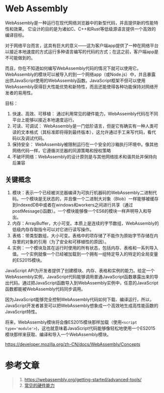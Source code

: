 # Web Assembly
WebAssembly是一种运行在现代网络浏览器中的新型代码，并且提供新的性能特性和效果。
它设计的目的是为诸如C、C++和Rust等低级源语言提供一个高效的编译目标。

对于网络平台而言，这具有巨大的意义——这为客户端app提供了一种在网络平台以接近本地速度的方式运行多种语言编写的代码的方式；在这之前，客户端app是不可能做到的。

而且，你在不知道如何编写WebAssembly代码的情况下就可以使用它。WebAssembly的模块可以被导入的到一个网络app（或Node.js）中，并且暴露出供JavaScript使用的WebAssembly函数。JavaScript框架不但可以使用WebAssembly获得巨大性能优势和新特性，而且还能使得各种功能保持对网络开发者的易用性。

目标：
1. 快速、高效、可移植： 通过利用常见的硬件能力，WebAssembly代码在不同平台上能够以接近本地速度运行。
2. 可读、可调试： WebAssembly是一门低阶语言，但是它有确实有一种人类可读的文本格式（其标准即将得到最终版本），这允许通过手工来写代码，看代码以及调试代码。
3. 保持安全： WebAssembly被限制运行在一个安全的沙箱执行环境中。像其他网络代码一样，它遵循浏览器的同源策略和授权策略
4. 不破坏网络：WebAssembly的设计原则是与其他网络技术和谐共处并保持向后兼容


## 关键概念
1. 模块：表示一个已经被浏览器编译为可执行机器码的WebAssembly二进制代码。一个模块是无状态的，并且像一个二进制大对象（Blob）一样能够被缓存到IndexedDB中或者在windows和workers之间进行共享（通过postMessage()函数）。一个模块能够像一个ES6的模块一样声明导入和导出。
2. 内存：ArrayBuffer，大小可变。本质上是连续的字节数组，WebAssembly的低级内存存取指令可以对它进行读写操作。
3. 表格：带类型数组，大小可变。表格中的项存储了不能作为原始字节存储在内存里的对象的引用（为了安全和可移植性的原因）。
4. 实例：一个模块及其在运行时使用的所有状态，包括内存、表格和一系列导入值。一个实例就像一个已经被加载到一个拥有一组特定导入的特定的全局变量的ES2015模块。

JavaScript API为开发者提供了创建模块、内存、表格和实例的能力。给定一个WebAssembly实例，JavaScript代码能够调用普通JavaScript函数暴露出来的导出代码。通过把JavaScript函数导入到WebAssembly实例中，任意的JavaScript函数都能被WebAssembly代码同步调用。

因为JavaScript能够完全控制WebAssembly代码如何下载、编译运行，所以，JavaScript开发者甚至可以把WebAssembly想象成一个高效地生成高性能函数的JavaScript特性。

将来，WebAssembly模块将会像ES2015模块那样加载（使用`<script type='module'>`)，这也就意味着JavaScript代码能够像轻松地使用一个ES2015模块那样来获取、编译和导入一个WebAssembly模块。



https://developer.mozilla.org/zh-CN/docs/WebAssembly/Concepts







# 参考文章
> 1. https://webassembly.org/getting-started/advanced-tools/
> 2. [常见的硬件能力](https://webassembly.org/docs/portability/#assumptions-for-efficient-execution)
